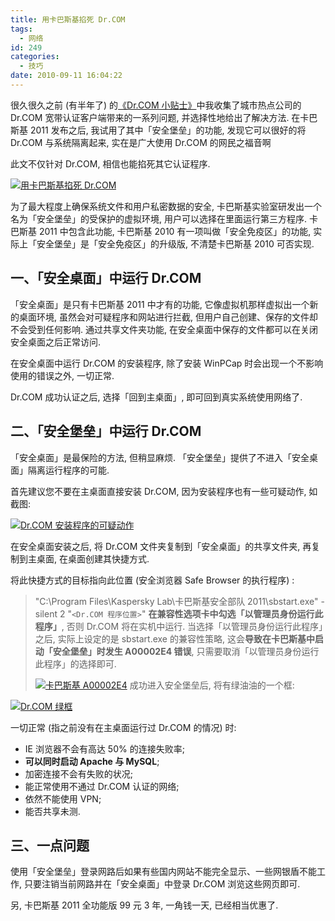 ```yaml
---
title: 用卡巴斯基掐死 Dr.COM
tags:
  - 网络
id: 249
categories:
  - 技巧
date: 2010-09-11 16:04:22
---
```


很久很久之前 (有半年了) 的[《Dr.COM 小贴士》](//beamnote.com/2010/dr-com/)中我收集了城市热点公司的 Dr.COM 宽带认证客户端带来的一系列问题, 并选择性地给出了解决方法. 在卡巴斯基 2011 发布之后, 我试用了其中「安全堡垒」的功能, 发现它可以很好的将 Dr.COM 与系统隔离起来, 实在是广大使用 Dr.COM 的网民之福音啊

此文不仅针对 Dr.COM, 相信也能掐死其它认证程序.

[![用卡巴斯基掐死 Dr.COM](//beamnote-img.oss-cn-shanghai.aliyuncs.com/2010/garbage-dr-com.png)](//beamnote-img.oss-cn-shanghai.aliyuncs.com/2010/garbage-dr-com.png)<!-- more -->

为了最大程度上确保系统文件和用户私密数据的安全, 卡巴斯基实验室研发出一个名为「安全堡垒」的受保护的虚拟环境, 用户可以选择在里面运行第三方程序. 卡巴斯基 2011 中包含此功能, 卡巴斯基 2010 有一项叫做「安全免疫区」的功能, 实际上「安全堡垒」是「安全免疫区」的升级版, 不清楚卡巴斯基 2010 可否实现.

## 一、「安全桌面」中运行 Dr.COM

「安全桌面」是只有卡巴斯基 2011 中才有的功能, 它像虚拟机那样虚拟出一个新的桌面环境, 虽然会对可疑程序和网站进行拦截, 但用户自己创建、保存的文件却不会受到任何影响. 通过共享文件夹功能, 在安全桌面中保存的文件都可以在关闭安全桌面之后正常访问.

在安全桌面中运行 Dr.COM 的安装程序, 除了安装 WinPCap 时会出现一个不影响使用的错误之外, 一切正常.

Dr.COM 成功认证之后, 选择「回到主桌面」, 即可回到真实系统使用网络了.

## 二、「安全堡垒」中运行 Dr.COM

「安全桌面」是最保险的方法, 但稍显麻烦. 「安全堡垒」提供了不进入「安全桌面」隔离运行程序的可能.

首先建议您不要在主桌面直接安装 Dr.COM, 因为安装程序也有一些可疑动作, 如截图:

[![Dr.COM 安装程序的可疑动作](//beamnote-img.oss-cn-shanghai.aliyuncs.com/2010/dr-com-setup.png)](//beamnote-img.oss-cn-shanghai.aliyuncs.com/2010/dr-com-setup.png)

在安全桌面安装之后, 将 Dr.COM 文件夹复制到「安全桌面」的共享文件夹, 再复制到主桌面, 在桌面创建其快捷方式.

将此快捷方式的目标指向此位置 (安全浏览器 Safe Browser 的执行程序) :

> "C:\Program Files\Kaspersky Lab\卡巴斯基安全部队 2011\sbstart.exe" -silent 2 "`<Dr.COM 程序位置>`"
**在兼容性选项卡中勾选「以管理员身份运行此程序」**, 否则 Dr.COM 将在实机中运行.
> 当选择「以管理员身份运行此程序」之后, 实际上设定的是 sbstart.exe 的兼容性策略, 这会**导致在卡巴斯基中启动「安全堡垒」时发生 A00002E4 错误**, 只需要取消「以管理员身份运行此程序」的选择即可.
>
> [![卡巴斯基 A00002E4](//beamnote-img.oss-cn-shanghai.aliyuncs.com/2010/kaspersky-a00002e4.png)](//beamnote-img.oss-cn-shanghai.aliyuncs.com/2010/kaspersky-a00002e4.png)
成功进入安全堡垒后, 将有绿油油的一个框:

[![Dr.COM 绿框](//beamnote-img.oss-cn-shanghai.aliyuncs.com/2010/dr-com-green-box.png)](//beamnote-img.oss-cn-shanghai.aliyuncs.com/2010/dr-com-green-box.png)

一切正常 (指之前没有在主桌面运行过 Dr.COM 的情况) 时:

* IE 浏览器不会有高达 50% 的连接失败率;
* **可以同时启动 Apache 与 MySQL**;
* 加密连接不会有失败的状况;
* 能正常使用不通过 Dr.COM 认证的网络;
* 依然不能使用 VPN;
* 能否共享未测.

## 三、一点问题

使用「安全堡垒」登录网路后如果有些国内网站不能完全显示、一些网银盾不能工作, 只要注销当前网路并在「安全桌面」中登录 Dr.COM 浏览这些网页即可.

另, 卡巴斯基 2011 全功能版 99 元 3 年, 一角钱一天, 已经相当优惠了.
